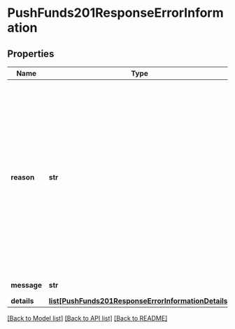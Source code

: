 # PushFunds201ResponseErrorInformation

## Properties
Name | Type | Description | Notes
------------ | ------------- | ------------- | -------------
**reason** | **str** | The reason of the status.  Possible values:  - CONTACT_PROCESSOR - INVALID_MERCHANT_CONFIGURATION - STOLEN_LOST_CARD - PROCESSOR_DECLINED - PARTIAL_APPROVAL - PAYMENT_REFUSED - INVALID_ACCOUNT - ISSUER_UNAVAILABLE - INSUFFICIENT_FUND - EXPIRED_CARD - INVALID_PIN - UNAUTHORIZED_CARD - EXCEEDS_CREDIT_LIMIT - DEBIT_CARD_USAGE_LIMIT_EXCEEDED - CVN_NOT_MATCH - DUPLICATE_REQUEST - GENERAL_DECLINE - BLACKLISTED_CUSTOMER - GATEWAY_TIMEOUT - INVALID_DATA - SYSTEM_ERROR - SERVICE_UNAVAILABLE - GATEWAY_TIMEOUT - DAGGDENIED  | [optional] 
**message** | **str** | The detail message related to the status and reason listed above.  | [optional] 
**details** | [**list[PushFunds201ResponseErrorInformationDetails]**](PushFunds201ResponseErrorInformationDetails.md) |  | [optional] 

[[Back to Model list]](../README.md#documentation-for-models) [[Back to API list]](../README.md#documentation-for-api-endpoints) [[Back to README]](../README.md)


